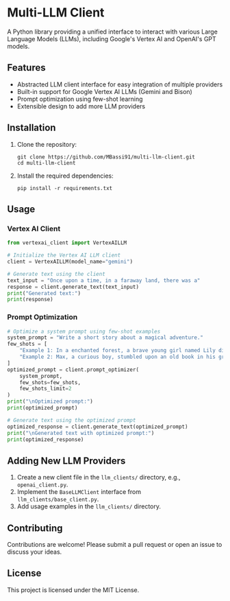 # Multi-LLM Client

A Python library providing a unified interface to interact with various Large Language Models (LLMs), including Google's Vertex AI and OpenAI's GPT models.

## Features

- Abstracted LLM client interface for easy integration of multiple providers
- Built-in support for Google Vertex AI LLMs (Gemini and Bison)
- Prompt optimization using few-shot learning
- Extensible design to add more LLM providers

## Installation

1. Clone the repository:
   ```
   git clone https://github.com/MBassi91/multi-llm-client.git
   cd multi-llm-client
   ```

2. Install the required dependencies:
   ```
   pip install -r requirements.txt
   ```

## Usage

### Vertex AI Client

```python
from vertexai_client import VertexAILLM

# Initialize the Vertex AI LLM client
client = VertexAILLM(model_name="gemini")

# Generate text using the client
text_input = "Once upon a time, in a faraway land, there was a"
response = client.generate_text(text_input)
print("Generated text:")
print(response)
```

### Prompt Optimization

```python
# Optimize a system prompt using few-shot examples
system_prompt = "Write a short story about a magical adventure."
few_shots = [
    "Example 1: In a enchanted forest, a brave young girl named Lily discovered a hidden portal that led her to a world filled with talking animals and magical creatures. With the help of her new friends, she embarked on a quest to find a legendary treasure and save the magical realm from an evil sorcerer.",
    "Example 2: Max, a curious boy, stumbled upon an old book in his grandfather's attic. As he opened the book, he was transported to a mystical land where dragons roamed the skies and wizards cast powerful spells. Max soon realized that he was the chosen one, destined to bring peace to the land by uniting the feuding dragons and wizards."
]
optimized_prompt = client.prompt_optimizer(
    system_prompt,
    few_shots=few_shots,
    few_shots_limit=2
)
print("\nOptimized prompt:")
print(optimized_prompt)

# Generate text using the optimized prompt
optimized_response = client.generate_text(optimized_prompt)
print("\nGenerated text with optimized prompt:")
print(optimized_response)
```

## Adding New LLM Providers

1. Create a new client file in the `llm_clients/` directory, e.g., `openai_client.py`.
2. Implement the `BaseLLMClient` interface from `llm_clients/base_client.py`.
3. Add usage examples in the `llm_clients/` directory.

## Contributing

Contributions are welcome! Please submit a pull request or open an issue to discuss your ideas.

## License

This project is licensed under the MIT License.